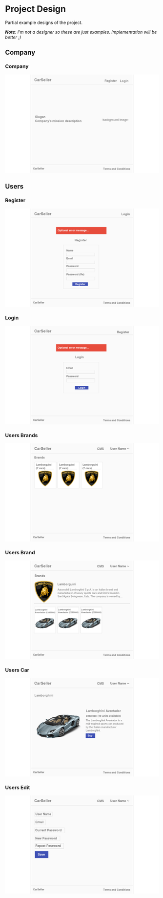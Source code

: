 # Project Design

Partial example designs of the project.

*__Note__: I'm not a designer so these are just examples. Implementation will be better ;)*

## Company

### Company

![Company design](./company.png)

## Users

### Register

![Register](./users/1-register.png)

### Login

![Login](./users/2-login.png)

### Users Brands

![Users Brands](./users/3-users-brands.png)

### Users Brand

![Users Brand](./users/4-users-brand.png)

### Users Car

![Users Car](./users/5-users-car.png)

### Users Edit

![Users Edit](./users/6-users-edit.png)
